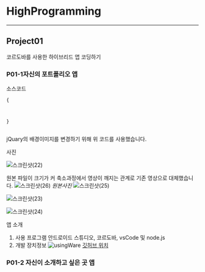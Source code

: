 # HighProgramming
***
## Project01
코르도바를 사용한 하이브리드 앱 코딩하기

### P01-1자신의 포트폴리오 앱
소스코드
<pre><code>{
    <style>
        .header {
            background-image: url("./bg.jpg");
        }
    </style>
}</code></pre>
jQuary의 배경이미지를 변경하기 위해 위 코드를 사용했습니다.
    
사진



![스크린샷(22)](https://user-images.githubusercontent.com/35947698/228150265-14bbfa97-df61-45cb-839b-4b18ce498672.png)



원본 파일이 크기가 커 축소과정에서 영상이 깨지는 관계로 기존 영상으로 대체했습니다.
![스크린샷(26)](https://user-images.githubusercontent.com/35947698/228150440-f1f5f28f-61df-41e7-af52-b010f676f95e.png)
*원본사진*
![스크린샷(25)](https://user-images.githubusercontent.com/35947698/228150283-c5f2da7a-208a-452d-9f61-33c40f21247e.png)



![스크린샷(23)](https://user-images.githubusercontent.com/35947698/228150276-798bcf17-111e-4ad8-89ae-fa50dc9066d5.png)



![스크린샷(24)](https://user-images.githubusercontent.com/35947698/228150279-2960c6ef-feb4-4bd8-affb-47170dea135d.png)



앱 소개
1. 사용 프로그램
안드로이드 스튜디오, 코르도바, vsCode 및 node.js
2. 개발 장치정보
![usingWare](https://user-images.githubusercontent.com/35947698/228160573-805c533b-e6bc-4173-94c3-98420c51c2dc.png)
[깃허브 위치](https://github.com/2018130/HighProgramming/tree/main/www)
### P01-2 자신이 소개하고 싶은 곳 앱
